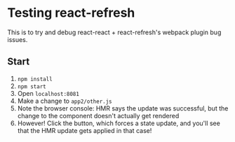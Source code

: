 # Testing react-refresh

This is to try and debug react-react + react-refresh's webpack plugin bug issues.

## Start

1. `npm install`
1. `npm start`
1. Open `localhost:8081`
1. Make a change to `app2/other.js`
1. Note the browser console: HMR says the update was successful, but the change to the component doesn't actually get rendered
1. However! Click the button, which forces a state update, and you'll see that the HMR update gets applied in that case!
